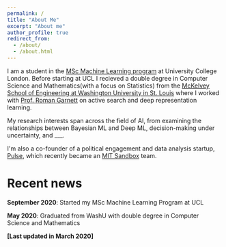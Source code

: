 ```yaml
---
permalink: /
title: "About Me"
excerpt: "About me"
author_profile: true
redirect_from: 
  - /about/
  - /about.html
---
```


I am a student in the [MSc Machine Learning program](https://www.ucl.ac.uk/prospective-students/graduate/taught-degrees/machine-learning-msc) at University College London. Before starting at UCL I recieved a double degree in Computer Science and Mathematics(with a focus on Statistics) from the [McKelvey School of Engineering at Washington University in St. Louis](https://engineering.wustl.edu/mckelvey/Pages/default.aspx) where I worked with [Prof. Roman Garnett](https://www.cse.wustl.edu/~garnett/) on active search and deep representation learning.

My research interests span across the field of AI, from examining the relationships between Bayesian ML and Deep ML, decision-making under uncertainty, and ___.

I'm also a co-founder of a political engagement and data analysis startup, [Pulse](https://pulseboard.co/), which recently became an [MIT Sandbox](https://sandbox.mit.edu/) team.



# Recent news

__September 2020__: Started my MSc Machine Learning Program at UCL

__May 2020__: Graduated from WashU with double degree in Computer Science and Mathematics


__[Last updated in March 2020]__